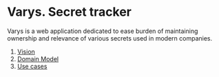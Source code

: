 # Varys. Secret tracker

Varys is a web application dedicated to ease burden of maintaining ownership and relevance of various secrets used in modern companies.

1. [Vision](Vision.md)
1. [Domain Model](Domain%20Model.md)
1. [Use cases](Use%20cases.md)
